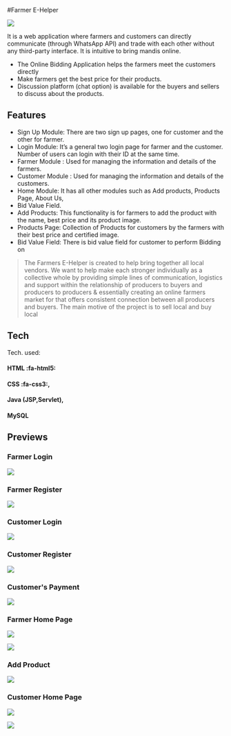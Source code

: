 #Farmer E-Helper

![](https://github.com/akshatagrawal9874/E-Farm_Shop/blob/main/farmer.PNG?raw=true)


It is a web application where farmers and customers can directly communicate (through WhatsApp API) and trade with each other without any third-party interface. It is intuitive to bring mandis online.

- The Online Bidding Application helps the farmers meet the customers directly
- Make farmers get the best price for their products.
- Discussion platform (chat option) is available for the buyers and sellers to discuss about 
the products. 

## Features

- Sign Up Module: There are two sign up pages, one for customer and the other for 
farmer.
- Login Module: It’s a general two login page for farmer and the customer. Number of 
users can login with their ID at the same time. 
- Farmer Module : Used for managing the information and details of the farmers.
- Customer Module : Used for managing the information and details of the customers.
- Home Module: It has all other modules such as Add products, Products Page, About Us, 
- Bid Value Field.
- Add Products: This functionality is for farmers to add the product with the name, 
best price and its product image.
- Products Page: Collection of Products for customers by the farmers with their 
best price and certified image.
- Bid Value Field: There is bid value field for customer to perform Bidding on



> The Farmers E-Helper is created to help bring together all local vendors. We want to help make each stronger individually as a collective whole by providing simple lines of communication, logistics and support within the relationship of producers to buyers and producers to producers & essentially creating an online farmers market for that offers consistent connection between all producers and buyers. The main motive of the project is to sell local and buy local


## Tech

Tech. used: 
#### HTML :fa-html5: 
#### CSS :fa-css3:,
#### Java (JSP,Servlet),
#### MySQL 

## Previews

### Farmer Login
![](https://github.com/akshatagrawal9874/E-Farm_Shop/blob/main/farmer_login.PNG?raw=true)

### Farmer Register
![](https://github.com/akshatagrawal9874/E-Farm_Shop/blob/main/farmer_register.PNG?raw=true)

### Customer Login
![](https://github.com/akshatagrawal9874/E-Farm_Shop/blob/main/Customer_login.PNG?raw=true)

### Customer Register
![](https://github.com/akshatagrawal9874/E-Farm_Shop/blob/main/Customer_register.PNG?raw=true)

### Customer's Payment
![](https://github.com/akshatagrawal9874/E-Farm_Shop/blob/main/razorpay_integration.PNG?raw=true)

### Farmer Home Page
![](https://github.com/akshatagrawal9874/E-Farm_Shop/blob/main/Welcome_farmer.PNG?raw=true)

![](https://github.com/akshatagrawal9874/E-Farm_Shop/blob/main/Products_Home_Page_farmer.PNG?raw=true)

### Add Product 
![](https://github.com/akshatagrawal9874/E-Farm_Shop/blob/main/Add%20Product.PNG?raw=true)

### Customer Home Page
![](https://github.com/akshatagrawal9874/E-Farm_Shop/blob/main/Welcome_customer.PNG?raw=true)

![](https://github.com/akshatagrawal9874/E-Farm_Shop/blob/main/Products_Home_Page_Customer.PNG?raw=true)






